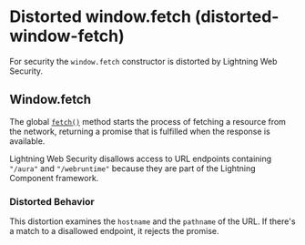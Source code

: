 # Distorted window.fetch (distorted-window-fetch)

For security the `window.fetch` constructor is distorted by Lightning Web Security.

<!-- START generated embed: @locker/distortion/src/Window/docs/fetch-value.md -->
## Window.fetch

The global [`fetch()`](https://developer.mozilla.org/en-US/docs/Web/API/fetch) method starts the process of fetching a resource from the network, returning a promise that is fulfilled when the response is available.

Lightning Web Security disallows access to URL endpoints containing `"/aura"` and `"/webruntime"` because they are part of the Lightning Component framework.

### Distorted Behavior

This distortion examines the `hostname` and the `pathname` of the URL. If there's a match to a disallowed endpoint, it rejects the promise.
<!-- END generated embed, please keep comment -->
